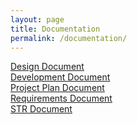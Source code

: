 ```yaml
---
layout: page
title: Documentation
permalink: /documentation/
---
```

<div class="container">
<a href="https://terrorismanalyticsbureau.github.io/pdf/SP-2-DataMining-AI-Design.pdf" class="item">Design Document</a>
</div>
<div class="container">
<a href="https://terrorismanalyticsbureau.github.io/pdf/SP-2-DataMining-AI-DevDoc.pdf" class="item">Development Document</a>
</div>
<div class="container">
<a href="https://terrorismanalyticsbureau.github.io/pdf/SP-2-DataMining-AI-ProjectPlan.pdf" class="item">Project Plan Document</a>
</div>
<div class="container">
<a href="https://terrorismanalyticsbureau.github.io/pdf/SP-2-DataMining-AI-Requirements.pdf" class="item">Requirements Document</a>
</div>
<div class="container">
<a href="https://terrorismanalyticsbureau.github.io/pdf/SP-2-DataMining-AI-STR" class="item">STR Document</a>
</div>

